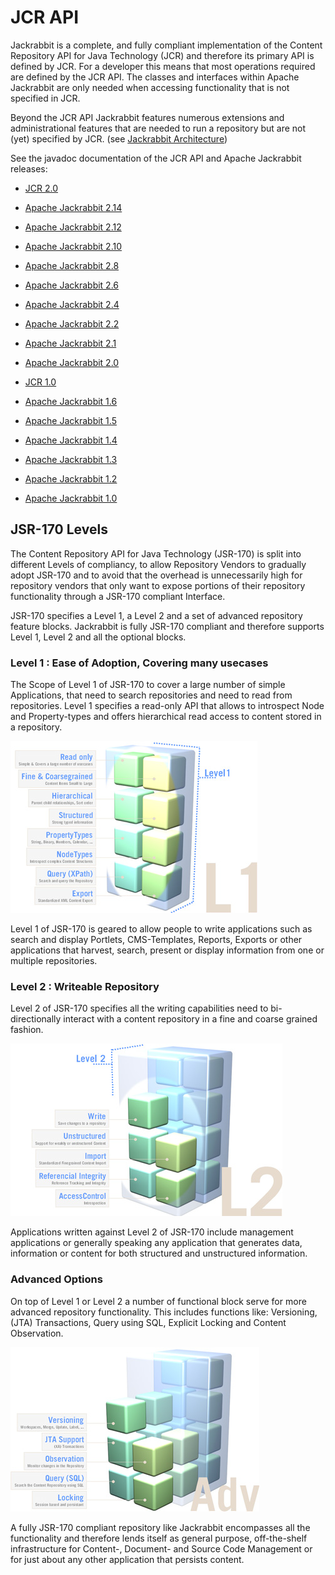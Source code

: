<!--
   Licensed to the Apache Software Foundation (ASF) under one or more
   contributor license agreements.  See the NOTICE file distributed with
   this work for additional information regarding copyright ownership.
   The ASF licenses this file to You under the Apache License, Version 2.0
   (the "License"); you may not use this file except in compliance with
   the License.  You may obtain a copy of the License at

       http://www.apache.org/licenses/LICENSE-2.0

   Unless required by applicable law or agreed to in writing, software
   distributed under the License is distributed on an "AS IS" BASIS,
   WITHOUT WARRANTIES OR CONDITIONS OF ANY KIND, either express or implied.
   See the License for the specific language governing permissions and
   limitations under the License.
-->

JCR API
=======
Jackrabbit is a complete, and fully compliant implementation of  the Content Repository API for Java Technology (JCR)
and therefore its primary API is defined by JCR. For a developer this means that most operations required are defined by
the JCR API. The classes and interfaces within Apache Jackrabbit are only needed when accessing functionality that is
not specified in JCR.

Beyond the JCR API Jackrabbit features numerous extensions and administrational features that are needed to run a
repository  but are not (yet) specified by JCR. (see [Jackrabbit Architecture](jackrabbit-architecture.html))

See the javadoc documentation of the JCR API and Apache Jackrabbit releases:

* [JCR 2.0](https://docs.adobe.com/docs/en/spec/javax.jcr/javadocs/jcr-2.0)
* [Apache Jackrabbit 2.14](http://jackrabbit.apache.org/api/2.14/)
* [Apache Jackrabbit 2.12](http://jackrabbit.apache.org/api/2.12/)
* [Apache Jackrabbit 2.10](http://jackrabbit.apache.org/api/2.10/)
* [Apache Jackrabbit 2.8](http://jackrabbit.apache.org/api/2.8/)
* [Apache Jackrabbit 2.6](http://jackrabbit.apache.org/api/2.6/)
* [Apache Jackrabbit 2.4](http://jackrabbit.apache.org/api/2.4/)
* [Apache Jackrabbit 2.2](http://jackrabbit.apache.org/api/2.2/)
* [Apache Jackrabbit 2.1](http://jackrabbit.apache.org/api/2.1/)
* [Apache Jackrabbit 2.0](http://jackrabbit.apache.org/api/2.0/)


* [JCR 1.0](http://www.day.com/maven/jsr170/javadocs/jcr-1.0/)
* [Apache Jackrabbit 1.6](http://jackrabbit.apache.org/api/1.6/)
* [Apache Jackrabbit 1.5](http://jackrabbit.apache.org/api/1.5/)
* [Apache Jackrabbit 1.4](http://jackrabbit.apache.org/api/1.4/)
* [Apache Jackrabbit 1.3](http://jackrabbit.apache.org/api/1.3/)
* [Apache Jackrabbit 1.2](http://jackrabbit.apache.org/api/1.2.3/)
* [Apache Jackrabbit 1.0](http://jackrabbit.apache.org/api-1/)

JSR-170 Levels
--------------
The Content Repository API for Java Technology (JSR-170) is split into different Levels of compliancy, to allow
Repository Vendors to gradually adopt JSR-170 and to avoid that the overhead is unnecessarily high for repository
vendors that only want to expose portions of their repository functionality through a JSR-170 compliant Interface.

JSR-170 specifies a Level 1, a Level 2 and a set of advanced repository feature blocks. Jackrabbit is fully JSR-170
compliant and therefore supports Level 1, Level 2 and all the optional blocks.

### Level 1 : Ease of Adoption, Covering many usecases
The Scope of Level 1 of JSR-170 to cover a large number of simple  Applications, that need to search repositories and
need to read  from repositories. Level 1 specifies a read-only API that allows to  introspect Node and Property-types
and offers hierarchical read access to content stored in a repository.

![Level 1](jcr-level-1.jpg)

Level 1 of JSR-170 is geared to allow people to write  applications such as search and display Portlets,
CMS-Templates, Reports, Exports or other applications  that harvest, search, present or display information  from one
or multiple repositories.

### Level 2 : Writeable Repository
Level 2 of JSR-170 specifies all the writing  capabilities need to bi-directionally interact with a content repository
in a fine and coarse grained  fashion.

![Level 2](jcr-level-2.jpg)

Applications written against Level 2 of JSR-170 include management applications or generally speaking any  application
that generates data, information or content for both structured and unstructured information.

### Advanced Options
On top of Level 1 or Level 2 a number of functional  block serve for more advanced repository functionality. This
includes functions like: Versioning, (JTA) Transactions, Query using SQL, Explicit  Locking and Content Observation.

![Advanced](jcr-level-adv.jpg)

A fully JSR-170 compliant repository like Jackrabbit encompasses all the functionality and therefore lends itself as
general purpose, off-the-shelf  infrastructure for Content-, Document- and Source Code Management or for just about any
other application that persists content.